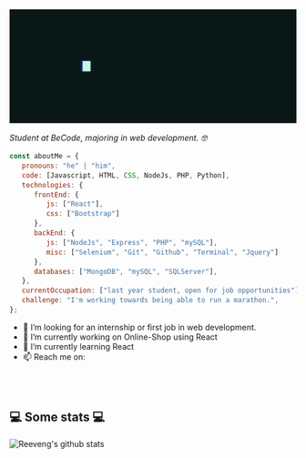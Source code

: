 


<img src="https://raw.githubusercontent.com/Ahmad-Hendi/General-Photos/main/Gif/hereWeAre.gif" width="100%" height="200vh"/>


<p><em>Student at BeCode<a href="https://becode.org/fr/"></a>, majoring in web development. 🤓 </br>
</em></p>


```javascript
const aboutMe = {
   pronouns: "he" | "him",
   code: [Javascript, HTML, CSS, NodeJs, PHP, Python],
   technologies: {
      frontEnd: {
         js: ["React"],
         css: ["Bootstrap"]
      },
      backEnd: {
         js: ["NodeJs", "Express", "PHP", "mySQL"],
         misc: ["Selenium", "Git", "Github", "Terminal", "Jquery"]
      },
      databases: ["MongoDB", "mySQL", "SQLServer"],  
   },
   currentOccupation: ["last year student, open for job opportunities"],
   challenge: "I'm working towards being able to run a marathon.",
};
```

- 🤔 I’m looking for an internship or first job in web development.
- 🔭 I’m currently working on Online-Shop using React
- 🌱 I’m currently learning React 
- 📫 Reach me on: 



</br></br>
<h2>💻 Some stats 💻</h2>

![Reeveng's github stats](https://github-readme-stats.vercel.app/api?username=Ahmad-Hendi&show_icons=true&title_color=fff&icon_color=79ff97&text_color=9f9f9f&bg_color=151515)




